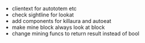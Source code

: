  - clientext for autototem etc
 - check sightline for lookat
 - add components for killaura and autoeat
 - make mine block always look at block
 - change mining funcs to return result instead of bool